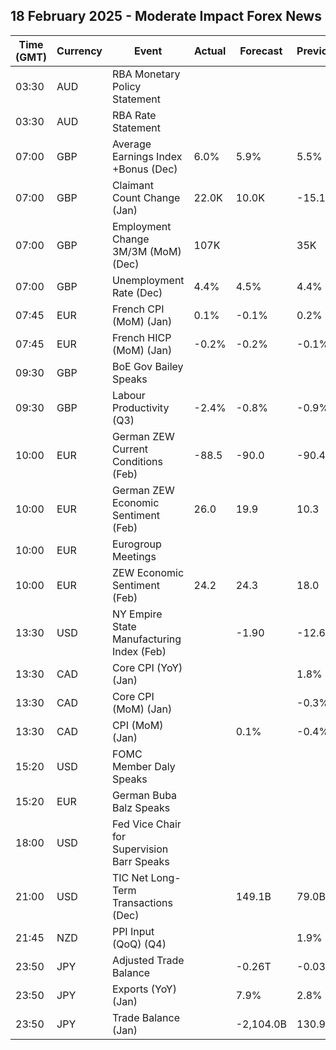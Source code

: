 ## 18 February 2025 - Moderate Impact Forex News

| Time (GMT) | Currency | Event | Actual | Forecast | Previous |
|------|----------|-------|--------|----------|----------|
| 03:30 | AUD | RBA Monetary Policy Statement |  |  |  |
| 03:30 | AUD | RBA Rate Statement |  |  |  |
| 07:00 | GBP | Average Earnings Index +Bonus (Dec) | 6.0% | 5.9% | 5.5% |
| 07:00 | GBP | Claimant Count Change (Jan) | 22.0K | 10.0K | -15.1K |
| 07:00 | GBP | Employment Change 3M/3M (MoM) (Dec) | 107K |  | 35K |
| 07:00 | GBP | Unemployment Rate (Dec) | 4.4% | 4.5% | 4.4% |
| 07:45 | EUR | French CPI (MoM) (Jan) | 0.1% | -0.1% | 0.2% |
| 07:45 | EUR | French HICP (MoM) (Jan) | -0.2% | -0.2% | -0.1% |
| 09:30 | GBP | BoE Gov Bailey Speaks |  |  |  |
| 09:30 | GBP | Labour Productivity (Q3) | -2.4% | -0.8% | -0.9% |
| 10:00 | EUR | German ZEW Current Conditions (Feb) | -88.5 | -90.0 | -90.4 |
| 10:00 | EUR | German ZEW Economic Sentiment (Feb) | 26.0 | 19.9 | 10.3 |
| 10:00 | EUR | Eurogroup Meetings |  |  |  |
| 10:00 | EUR | ZEW Economic Sentiment (Feb) | 24.2 | 24.3 | 18.0 |
| 13:30 | USD | NY Empire State Manufacturing Index (Feb) |  | -1.90 | -12.60 |
| 13:30 | CAD | Core CPI (YoY) (Jan) |  |  | 1.8% |
| 13:30 | CAD | Core CPI (MoM) (Jan) |  |  | -0.3% |
| 13:30 | CAD | CPI (MoM) (Jan) |  | 0.1% | -0.4% |
| 15:20 | USD | FOMC Member Daly Speaks |  |  |  |
| 15:20 | EUR | German Buba Balz Speaks |  |  |  |
| 18:00 | USD | Fed Vice Chair for Supervision Barr Speaks |  |  |  |
| 21:00 | USD | TIC Net Long-Term Transactions (Dec) |  | 149.1B | 79.0B |
| 21:45 | NZD | PPI Input (QoQ) (Q4) |  |  | 1.9% |
| 23:50 | JPY | Adjusted Trade Balance |  | -0.26T | -0.03T |
| 23:50 | JPY | Exports (YoY) (Jan) |  | 7.9% | 2.8% |
| 23:50 | JPY | Trade Balance (Jan) |  | -2,104.0B | 130.9B |
